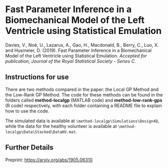 # Fast Parameter Inference in a Biomechanical Model of the Left Ventricle using Statistical Emulation

Davies, V., Noè, U., Lazarus, A., Gao, H., Macdonald, B., Berry, C., Luo, X. and Husmeier, D. (2019). 
Fast Parameter Inference in a Biomechanical Model of the Left Ventricle using Statistical Emulation. 
*Accepted for publication, Journal of the Royal Statistical Society - Series C*.

## Instructions for use

There are two methods compared in the paper: the Local GP Method and the Low-Rank GP Method.
The code for these methods can be found in the folders called **method-localgp** (MATLAB code) and 
**method-low-rank-gps** (R code) respectively, with each folder containing a README file to explain 
how to use the code.

The simulated data is available at `\method-localgp\Simulations\Design4D`, while the data for the healthy
volunteer is available at `\method-localgp\Data\Stacked\DataHV.mat`.

## Further Details

Preprint: https://arxiv.org/abs/1905.06310